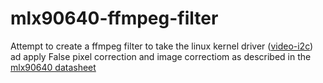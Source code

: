 # mlx90640-ffmpeg-filter

Attempt to create a ffmpeg filter to take the linux kernel driver ([video-i2c](https://github.com/torvalds/linux/blob/master/drivers/media/i2c/video-i2c.c)) ad apply False pixel correction and image correctiom as described in the [mlx90640 datasheet](https://www.melexis.com/-/media/files/documents/datasheets/mlx90640-datasheet-melexis.pdf)
